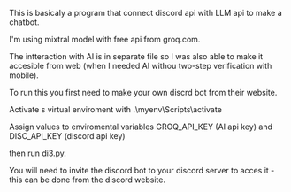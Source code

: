 This is basicaly a program that connect discord api with LLM api to make a chatbot.

I'm using mixtral model with free api from groq.com.

The intteraction with AI is in separate file so I was also able to make it accesible from web (when I needed AI withou two-step verification with mobile).


To run this you first need to make your own discrd bot from their website.

Activate s virtual enviroment with .\myenv\Scripts\activate

Assign values to enviromental variables GROQ_API_KEY (AI api key) and DISC_API_KEY (discord api key)

then run di3.py. 

You will need to invite the discord bot to your discord server to acces it - this can be done from the discord website.
